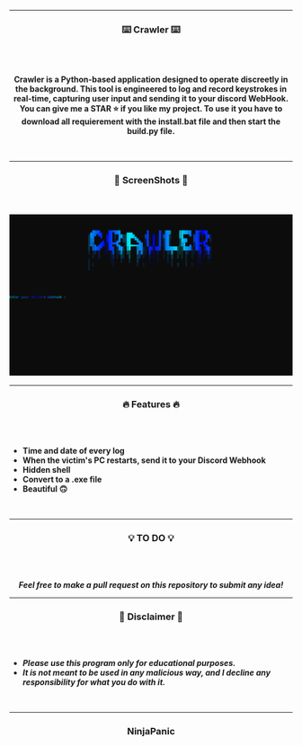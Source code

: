 -----

### <p align="center">⌨️ Crawler ⌨️</p>

<br><br>
<p align="center">
<strong>
Crawler is a Python-based application designed to operate discreetly in the background. This tool is engineered to log and record keystrokes in real-time, capturing user input and sending it to your discord WebHook. You can give me a STAR ⭐ if you like my project.
To use it you have to download all requierement with the install.bat file and then start the build.py file.
</strong>
</p>
<br>

-----

### <p align="center">👀 ScreenShots 👀</p>

<br><br>
<img src="https://raw.githubusercontent.com/NinjaPanic/Images/refs/heads/main/Crawler_Capture.png">
<br>

-----

### <p align="center">🔥 Features 🔥</p>

<br><br>
<strong>
* Time and date of every log
* When the victim's PC restarts, send it to your Discord Webhook
* Hidden shell
* Convert to a .exe file
* Beautiful 🙃
</strong>
<br>

-----

### <p align="center">💡 TO DO 💡</p>

<br><br>
<p align="center"><strong><i>Feel free to make a pull request on this repository to submit any idea!</i></strong</p>
<br>

-----

### <p align="center">📌 Disclaimer 📌</p>

<br><br>
* ***Please use this program only for educational purposes.***
* ***It is not meant to be used in any malicious way, and I decline any responsibility for what you do with it.***
<br>

-----

### <p align="center">NinjaPanic</p>
